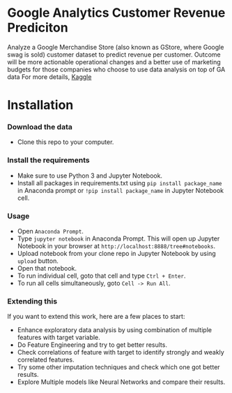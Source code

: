# Google Analytics Customer Revenue Prediciton

Analyze a Google Merchandise Store (also known as GStore, where Google swag is sold) customer dataset to predict revenue per customer. Outcome will be more actionable operational changes and a better use of marketing budgets for those companies who choose to use data analysis on top of GA data For more details, [Kaggle](https://www.kaggle.com/c/ga-customer-revenue-prediction)

# Installation

### Download the data

* Clone this repo to your computer.

### Install the requirements

* Make sure to use Python 3 and Jupyter Notebook.
* Install all packages in requirements.txt using `pip install package_name` in Anaconda prompt or `!pip install package_name` in Jupyter Notebook cell.

### Usage

* Open `Anaconda Prompt`.
* Type `jupyter notebook` in Anaconda Prompt. This will open up Jupyter Notebook in your browser at    `http://localhost:8888/tree#notebooks`.
* Upload notebook from your clone repo in Jupyter Notebook by using `upload` button.
* Open that notebook.
* To run individual cell, goto that cell and type `Ctrl + Enter`.
* To run all cells simultaneously, goto `Cell -> Run All`.

### Extending this

If you want to extend this work, here are a few places to start:

* Enhance exploratory data analysis by using combination of multiple features with target variable.
* Do Feature Engineering and try to get better results.
* Check correlations of feature with target to identify strongly and weakly correlated features.
* Try some other imputation techniques and check which one got better results.
* Explore Multiple models like Neural Networks and compare their results.

